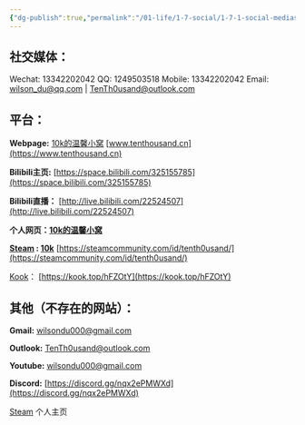 ```yaml
---
{"dg-publish":true,"permalink":"/01-life/1-7-social/1-7-1-social-medias/social-medias/"}
---
```


## 社交媒体：

Wechat: 13342202042
QQ: 1249503518
Mobile: 13342202042
Email: wilson_du@qq.com | TenTh0usand@outlook.com
## 平台：

**Webpage:** [10k的温馨小窝](http://www.tenthousand.cn)
[www.tenthousand.cn](https://www.tenthousand.cn)

**Bilibili主页:**
[https://space.bilibili.com/325155785](https://space.bilibili.com/325155785)

**Bilibili直播：**
[http://live.bilibili.com/22524507](http://live.bilibili.com/22524507)

**个人网页：[10k的温馨小窝](https://www.tenthousand.cn)**

**[Steam](https://store.steampowered.com/) :  [10k](https://steamcommunity.com/id/tenth0usand/)**
[https://steamcommunity.com/id/tenth0usand/](https://steamcommunity.com/id/tenth0usand/)

[Kook](https://m.kookapp.cn/)：
[https://kook.top/hFZOtY](https://kook.top/hFZOtY)

## 其他（不存在的网站）：

**Gmail:**
wilsondu000@gmail.com

**Outlook:**
TenTh0usand@outlook.com

**Youtube:**
wilsondu000@gmail.com

**Discord:**
[https://discord.gg/nqx2ePMWXd](https://discord.gg/nqx2ePMWXd)

[Steam](https://steamcommunity.com/id/tenth0usand/) 个人主页